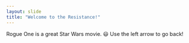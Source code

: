 ```yaml
---
layout: slide
title: "Welcome to the Resistance!"
---
```

Rogue One is a great Star Wars movie. 😃
Use the left arrow to go back!
